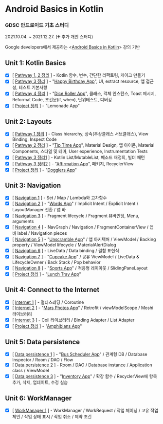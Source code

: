 # Android Basics in Kotlin

### GDSC 안드로이드 기초 스터디 

2021.10.04. ~ 2021.12.27. (➕ 추가 개인 스터디)

Google developers에서 제공하는 \<[Android Basics in Kotlin](https://developer.android.com/courses/android-basics-kotlin/course)\> 강의 기반

## Unit 1: Kotlin Basics
- [x] [ [Pathway 1, 2 정리](https://velog.io/@emily2307/Unit-1-Kotlin-basics-1) ] - Kotlin 함수, 변수, 간단한 리팩토링, 케이크 만들기
- [x] [ [Pathway 3 정리](https://velog.io/@emily2307/Unit-1-Kotlin-basics-2) ] - "[Happy Birthday App](https://github.com/EmilyCh0/AndroidBasicsinKotlin/tree/main/Happy%20Birthday)", UI, extract resource, 앱 접근성, 테스트 기본사항
- [x] [ [Pathway 4 정리](https://velog.io/@emily2307/Unit-1-Kotlin-basics-3) ] - "[Dice Roller App](https://github.com/EmilyCh0/AndroidBasicsinKotlin/tree/main/Dice%20Roller)", 클래스, 객체 인스턴스, Toast 메시지, Reformat Code, 조건문(if, when), 단위테스트, 디버깅
- [x] [ [Project 정리](https://velog.io/@emily2307/Unit-1-Kotlin-basics-4) ] - "Lemonade App"

## Unit 2: Layouts
- [x] [ [Pathway 1 정리](https://velog.io/@emily2307/Unit-2-Layouts-1) ] - Class hierarchy, 상속(추상클래스 서브클래스), View Binding, Inspect Code
- [x] [ [Pathway 2 정리](https://velog.io/@emily2307/Unit-2-Layouts-2) ] - "[Tip Time App](https://github.com/EmilyCh0/AndroidBasicsinKotlin/tree/main/Tip%20Time)", Material Design, 앱 아이콘, Material Components, 스타일 및 테마, User experience, Instrumentation Tests 
- [x] [ [Pathway 3 정리1](https://velog.io/@emily2307/Unit-2-Layouts-3) ] - Kotlin List/MutableList, 메소드 재정의, 빌더 패턴
- [x] [ [Pathway 3 정리2](https://velog.io/@emily2307/Unit-2-Layouts-4) ] - "[Affirmation App](https://github.com/EmilyCh0/AndroidBasicsinKotlin/tree/main/Affirmation)", 패키지, RecyclerView
- [x] [ [Project 정리](https://velog.io/@emily2307/Unit-2-Layouts-5) ] - "[Dogglers App](https://github.com/EmilyCh0/AndroidBasicsinKotlin/tree/main/Dogglers)"

## Unit 3: Navigation
- [x] [ [Navigation 1](https://velog.io/@emily2307/Unit-3-Navigation-1) ] - Set / Map / Lambda와 고차함수
- [x] [ [Navigation 2](https://velog.io/@emily2307/Unit-3-Navigation-2) ] - "[Words App](https://github.com/EmilyCh0/AndroidBasicsinKotlin/tree/main/MyWords)" / Implicit Intent / Explicit Intent / LayoutManager 전환 / 앱 바
- [x] [ [Navigation 3](https://velog.io/@emily2307/Unit3-Navigation-3) ] - Fragment lifecycle / Fragment 뷰바인딩, Menu, arguments
- [x] [ [Navigation 4](https://velog.io/@emily2307/Unit-3-Navigation-4) ] - NavGraph / Navigation / FragmentContainerView / 앱 바 label / Navigation pieces
- [x] [ [Navigation 5](https://velog.io/@emily2307/Unit3-Navigation-5) ] - "[Unscramble App](https://github.com/EmilyCh0/AndroidBasicsinKotlin/tree/main/Unscramble)" / 앱 아키텍처 / ViewModel / Backing property / ViewModel lifecycle / MaterialAlertDialog
- [x] [ [Navigation 6](https://velog.io/@emily2307/Unit-3-Navigation-6) ] - LiveData / Data binding / 결합 표현식
- [x] [ [Navigation 7](https://velog.io/@emily2307/Unit-3-Navigation-7) ] - "[Cupcake App](https://github.com/EmilyCh0/AndroidBasicsinKotlin/tree/main/Cupcake)" / 공유 ViewModel / LiveData & LifecycleOwner / Back Stack / Pop behavior
- [x] [ [Navigation 8](https://velog.io/@emily2307/Unit3-Navigation-8) ] - "[Sports App](https://github.com/EmilyCh0/AndroidBasicsinKotlin/tree/main/Sports)" / 적응형 레이아웃 / SlidingPaneLayout
- [x] [ [Project 정리](https://velog.io/@emily2307/Lunch-Time) ] - "[Lunch Tray App](https://github.com/EmilyCh0/AndroidBasicsinKotlin/tree/main/Lunchtray)"

## Unit 4: Connect to the Internet
- [x] [ [Internet 1](https://velog.io/@emily2307/Unit-4-Connect-to-the-internet-1) ] - 멀티스레딩 / Coroutine
- [x] [ [Internet 2](https://velog.io/@emily2307/Unit-4-Internet-2) ] - "[Mars Photos App](https://github.com/EmilyCh0/AndroidBasicsinKotlin/tree/main/MarsPhotos/app)" / Retrofit / viewModelScope / Moshi 라이브러리
- [x] [ [Internet 3](https://velog.io/@emily2307/Unit-4-Internet-3) ] - Coil 라이브러리 / Binding Adapter / List Adapter
- [x] [ [Project 정리](https://velog.io/@emily2307/Unit4-Project-Amphibians) ] - "[Amphibians App](https://github.com/EmilyCh0/AndroidBasicsinKotlin/tree/main/Amphibians)"

## Unit 5: Data persistence
- [x] [ [Data persistence 1](https://velog.io/@emily2307/Unit-5-Data-persistence) ] - "[Bus Scheduler App](https://github.com/EmilyCh0/AndroidBasicsinKotlin/tree/main/BusSchedule)" / 관계형 DB / Database Inspector / Room / DAO / Flow
- [x] [ [Data persistence 2](https://velog.io/@emily2307/Unit-5-Data-persistence-2) ] - Room / DAO / Database instance / Application class / ViewModel
- [x] [ [Data persistence 3](https://velog.io/@emily2307/Unit-5-Data-persistence-3) ] - "[Inventory App](https://github.com/EmilyCh0/AndroidBasicsinKotlin/tree/main/Inventory)" / 확장 함수 / RecyclerView에 항목 추가, 삭제, 업데이트, 수정 실습

## Unit 6: WorkManager
- [x] [ [WorkManager 1](https://velog.io/@emily2307/Unit-6-WorkManager-1) ] - WorkManager / WorkRequest / 작업 체이닝 / 고유 작업 체인 / 작업 상태 표시 / 작업 취소 / 제약 조건
